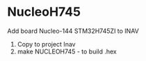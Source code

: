 # NucleoH745
Add board Nucleo-144 STM32H745ZI to INAV
1. Copy to project Inav
2. make NUCLEOH745 - to build .hex 
